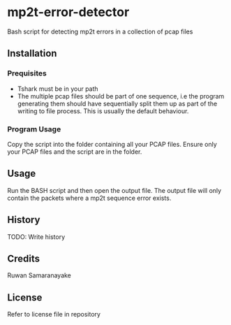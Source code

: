 # mp2t-error-detector
Bash script for detecting mp2t errors in a collection of pcap files
## Installation
### Prequisites
- Tshark must be in your path
- The multiple pcap files should be part of one sequence, i.e the program generating them should have sequentially split them up as part of the writing to file process. This is 
usually the default behaviour.
### Program Usage
Copy the script into the folder containing all your PCAP files. Ensure only your PCAP files and the script are in the folder.
## Usage
Run the BASH script and then open the output file. The output file will only contain the packets where a mp2t sequence error exists.
## History
TODO: Write history
## Credits
Ruwan Samaranayake
## License
Refer to license file in repository
